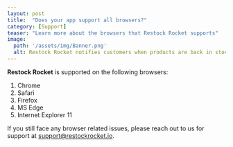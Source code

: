```yaml
---
layout: post
title:  "Does your app support all browsers?"
category: [Support]
teaser: "Learn more about the browsers that Restock Rocket supports"
image:
  path: '/assets/img/Banner.png'
  alt: Restock Rocket notifies customers when products are back in stock
---
```

**Restock Rocket** is supported on the following browsers:
1.	Chrome
2.	Safari
3.	Firefox
4.	MS Edge
5.	Internet Explorer 11

If you still face any browser related issues, please reach out to us for support at <a href="mailto:support@restockrocket.io">support@restockrocket.io</a>.
